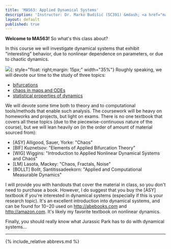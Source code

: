 ```yaml
---
title: 'MA563: Applied Dynamical Systems'
description: 'Instructor: Dr. Marko Budišić (SC391) &mdash; <a href="mailto:mbudisic@clarkson.edu">mbudisic@clarkson.edu</a> &mdash; MoWeFr 9-9.50a  (Snell 112) '
layout: default
published: true
---
```


**Welcome to MA563!** So what's this class about?

In this course we will investigate dynamical systems that exhibit "interesting" behavior, due to nonlinear dependence on parameters, or due to chaotic dynamics.

![](http://rogueplanet.tv/wp-content/uploads/2014/09/jurassic-park-jeff-goldblum-tyrannosaur.jpg){: style="float: right;margin: 15px;" width="35%"} Roughly speaking, we will devote our time to the study of three topics:

* [bifurcations](http://www.scholarpedia.org/article/Bifurcation)
* [chaos in maps and ODEs](https://en.wikipedia.org/wiki/Chaos_theory)
* [statistical properties of dynamics](https://www.pnas.org/content/112/7/1907)

We will devote some time both to theory and to computational tools/methods that enable such analysis. The coursework will be heavy on homeworks and projects, but light on exams. There is no one textbook that covers all these topics (due to the piecewise-continuous nature of the course), but we will lean heavily on (in the order of amount of material sourced from):

* [ASY] Alligood, Sauer, Yorke: "Chaos"
* [BIF] Kuznetsov: "Elements of Applied Bifurcation Theory"
* [WIG] Wiggins: "Introduction to Applied Nonlinear Dynamical Systems and Chaos"
* [LM] Lasota, Mackey: "Chaos, Fractals, Noise"
* [BOLLT] Bollt, Santitissadeekorn: "Applied and Computational Measurable Dynamics"

I will provide you with handouts that cover the material in class, so you don't need to purchase a book. However, I do suggest that you buy the [ASY] textbook if you're interested in dynamical systems (especially if this is your research topic). It's an excellent introduction into dynamical systems, and can be found for $10-$20 used on <http://abebooks.com> and <http://amazon.com>. It's likely my favorite textbook on nonlinear dynamics.

Finally, you should really know what Jurassic Park has to do with dynamical systems...

---

{% include_relative abbrevs.md %}

